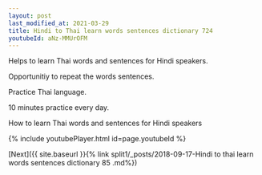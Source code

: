 ```yaml
---
layout: post
last_modified_at: 2021-03-29
title: Hindi to Thai learn words sentences dictionary 724 
youtubeId: aNz-MMUrOFM
---
```

 
 
Helps to learn Thai words and sentences for Hindi speakers.

Opportunitiy to repeat the words sentences. 

Practice Thai language. 
 
10 minutes practice every day. 
 
How to learn Thai words and sentences for Hindi speakers 
 
{% include youtubePlayer.html id=page.youtubeId %}
 
 
[Next]({{ site.baseurl }}{% link  split1/_posts/2018-09-17-Hindi to thai learn words sentences dictionary 85 .md%})
 
